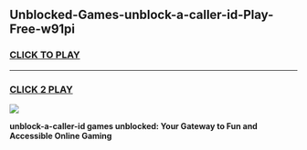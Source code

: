 
## Unblocked-Games-unblock-a-caller-id-Play-Free-w91pi
<h3>
<a href="https://premium76.site?title=unblock-a-caller-id&ref=23A">CLICK TO PLAY</a></h3>
<hr>

<h3>
<a href="https://premium76.site?title=unblock-a-caller-id&ref=23A">CLICK 2 PLAY</a>
  
</h3>

<a href="https://premium76.site?title=unblock-a-caller-id&ref=23A"><img src="https://clearcache.store/games.png"></a>


**unblock-a-caller-id games unblocked: Your Gateway to Fun and Accessible Online Gaming**
